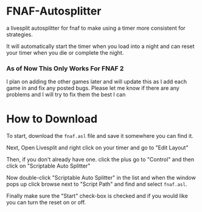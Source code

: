 # FNAF-Autosplitter
a livesplit autosplitter for fnaf to make using a timer more consistent for strategies.

It will automatically start the timer when you load into a night and can reset your timer when you die or complete the night.

### As of Now This Only Works For FNAF 2

I plan on adding the other games later and will update this as I add each game in and fix any posted bugs. Please let me know if there are any problems and I will try to fix them the best I can

# How to Download
To start, download the `fnaf.asl` file and save it somewhere you can find it.

Next, Open Livesplit and right click on your timer and go to "Edit Layout"

Then, if you don't already have one. click the plus go to "Control" and then click on "Scriptable Auto Splitter"

Now double-click "Scriptable Auto Splitter" in the list and when the window pops up click browse next to "Script Path" and find and select `fnaf.asl`.

Finally make sure the "Start" check-box is checked and if you would like you can turn the reset on or off.
